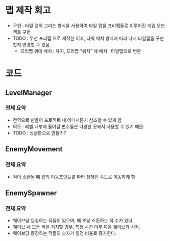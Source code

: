 # 맵 제작 회고
- 구현 : 타일 맵의 그리드 방식을 사용하여 타일 맵을 프리팹들로 이루어진 게임 오브젝트 구현
- TODO : 우선 프리팹 으로 제작한 이후, 타워 배치 방식에 따라 다시 타일맵을 구현할지 변경할 수 있음
  - 프리팹 위에 배치 : 유지, 프리팹 "위치" 에 배치 : 타일맵으로 변환

# 코드
## LevelManager
### 전체 요약
- 전역으로 만들어 프로젝트 내 어디서든지 참조할 수 있게 함
- 의도 : 레벨 내부에 들어갈 변수들은 다양한 곳에서 사용할 수 있기 때문.
- TODO : 싱글톤으로 만들기?
## EnemyMovement
### 전체 요약
- 적이 소환될 때 맵의 이동포인트를 따라 정해진 속도로 이동하게 함
## EnemySpawner
### 전체 요약
- 웨이브당 등장하는 적들이 있으며, 매 초당 소환하는 적 수가 있다.
- 웨이브 내 모든 적을 처치할 경우, 특정 시간 이후 다음 웨이브가 시작.
- 웨이브당 등장하는 적들의 숫자가 일정 비율로 증가한다.
